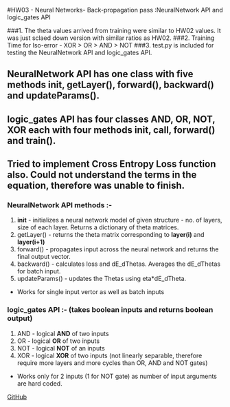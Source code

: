 #HW03 - Neural Networks- Back-propagation pass :NeuralNetwork API and logic_gates API

###1. The theta values arrived from training were similar to HW02 values. It was just sclaed down version with similar ratios as HW02.
###2. Training Time for Iso-error - XOR > OR > AND > NOT
###3. test.py is included for testing the NeuralNetwork API and logic_gates API. 

## NeuralNetwork API has one class with five methods __init__, getLayer(), forward(), backward() and updateParams().
## logic_gates API has four classes AND, OR, NOT, XOR each with four methods __init__, __call__, forward() and train().
## Tried to implement Cross Entropy Loss function also. Could not understand the terms in the equation, therefore was unable to finish.

### NeuralNetwork API methods :-
1. __init__ -  initializes a neural network model of given structure - no. of layers, size of each layer. Returns a dictionary of theta matrices.
2. getLayer() - returns the theta matrix corresponding to **layer(i)** and **layer(i+1)**
3. forward() - propagates input across the neural network and returns the final output vector.
4. backward() - calculates loss and dE_dThetas. Averages the dE_dThetas for batch input.
5. updateParams() - updates the Thetas using eta*dE_dTheta.
* Works for single input vertor as well as batch inputs

### logic_gates API :- (takes boolean inputs and returns boolean output)
1. AND - logical **AND** of two inputs
2. OR - logical **OR** of two inputs
3. NOT - logical **NOT** of an inputs
4. XOR - logical **XOR** of two inputs (not linearly separable, therefore require more layers and more cycles than OR, AND and NOT gates)
* Works only for 2 inputs (1 for NOT gate) as number of input arguments are hard coded.

[GitHub](https://github.com/Shakib7/BME595-DeepLearning-sarwar)